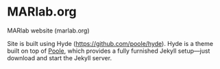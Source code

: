 # MARlab.org

MARlab website (marlab.org)

Site is built using Hyde (https://github.com/poole/hyde). Hyde is a theme built on top of [Poole](https://github.com/poole/poole), which provides a fully furnished Jekyll setup—just download and start the Jekyll server. 
